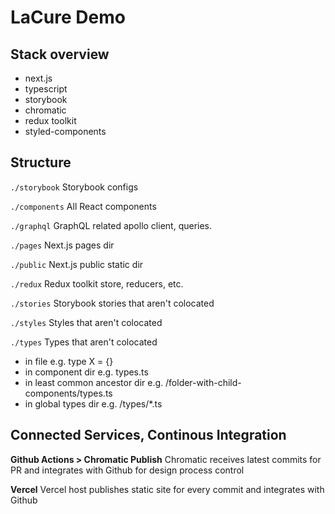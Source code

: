# LaCure Demo

## Stack overview

- next.js
- typescript
- storybook
- chromatic
- redux toolkit
- styled-components

## Structure

`./storybook`
Storybook configs

`./components`
All React components 

`./graphql` 
GraphQL related apollo client, queries.

`./pages` 
Next.js pages dir

`./public`
Next.js public static dir

`./redux`
Redux toolkit store, reducers, etc.

`./stories`
Storybook stories that aren't colocated

`./styles`
Styles that aren't colocated

`./types`
Types that aren't colocated

- in file e.g. type X = {}
- in component dir e.g. types.ts
- in least common ancestor dir e.g. /folder-with-child-components/types.ts
- in global types dir e.g. /types/*.ts


## Connected Services, Continous Integration

**Github Actions > Chromatic Publish**
Chromatic receives latest commits for PR and integrates with Github for design process control  

**Vercel** Vercel host publishes static site for every commit and integrates with Github

